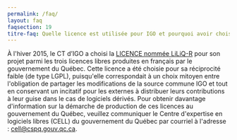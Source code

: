 ```yaml
---
permalink: /faq/
layout: faq
faqsection: 19
titre-faq: Quelle licence est utilisée pour IGO et pourquoi avoir choisi cette licence ?
---
```


À l'hiver 2015, le CT d’IGO a choisi la [LICENCE nommée LiLiQ-R](https://github.com/infra-geo-ouverte/igo/blob/master/LICENCE.txt) pour son projet parmi les trois licences libres produites en français par le gouvernement du Québec. Cette licence a été choisie pour sa réciprocité faible (de type LGPL), puisqu'elle correspondait à un choix mitoyen entre l'obligation de partager les modifications de la source commune IGO et tout en conservant un incitatif pour les externes à distribuer leurs contributions à leur guise dans le cas de logiciels dérivés.
Pour obtenir davantage d'information sur la démarche de production de ces licences au gouvernement du Québec, veuillez communiquer le Centre d'expertise en logiciels libres (CELL) du gouvernement du Québec par courriel à l'adresse : <cell@cspq.gouv.qc.ca>. 
